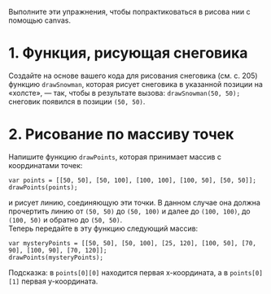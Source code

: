 Выполните эти упражнения, чтобы попрактиковаться в рисова нии с помощью canvas.

# 1. Функция, рисующая снеговика<br>
Создайте на основе вашего кода для рисования снеговика (см. с. 205) функцию ```drawSnowman```, которая рисует снеговика в указанной позиции на «холсте», — так, чтобы в результате вызова: ```drawSnowman(50, 50);``` снеговик появился в позиции ```(50, 50)```.

# 2. Рисование по массиву точек<br>
Напишите функцию ```drawPoints```, которая принимает массив с координатами точек:
```
var points = [[50, 50], [50, 100], [100, 100], [100, 50], [50, 50]];
drawPoints(points);
```
и рисует линию, соединяющую эти точки. В данном случае она должна прочертить линию от ```(50, 50)``` до ```(50, 100)``` и далее до ```(100, 100)```, до ```(100, 50)``` и обратно до ```(50, 50)```.<br>
Теперь передайте в эту функцию следующий массив:<br>
```
var mysteryPoints = [[50, 50], [50, 100], [25, 120], [100, 50], [70, 90], [100, 90], [70, 120]];
drawPoints(mysteryPoints);
```
Подсказка: в ```points[0][0]``` находится первая x-координата, а в ```points[0][1]``` первая y-координата.

